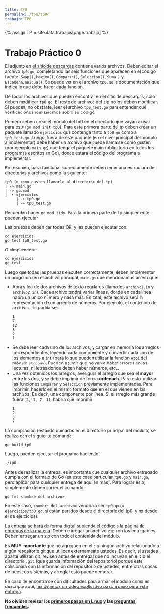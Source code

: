 ```yaml
---
title: TP0
permalink: /tps/tp0/
trabajo: TP0
---
```

{% assign TP = site.data.trabajos[page.trabajo] %}

Trabajo Práctico 0
==================

El adjunto en [el sitio de descargas]({{site.skel}}) contiene varios archivos.
Deben editar el archivo `tp0.go`, completando las seis funciones que
aparecen en el código fuente: `Swap()`,  `Maximo()`, `Comparar()`, `Seleccion()`, `Suma()` y `EsCadenaCapicua()`.
Se puede ver en el archivo `tp0.go` la documentación que indica lo que debe hacer cada función. 

De todos los archivos que pueden encontrar en el sitio de descargas, sólo deben modificar `tp0.go`. 
El resto de archivos del zip no los deben modificar. Sí pueden, no obstante, leer el archivo `tp0_test.go` para entender qué verificaciones realizaremos sobre su código. 

Primero deben crear el módulo del tp0 en el directorio que vayan a usar para este (`go mod init tp0`). Para esta primera parte del tp deben crear un paquete llamado `ejercicios` que contenga tanto a `tp0.go` como a `tp0_test.go`. Luego, fuera de este paquete (en el nivel principal del módulo a implementar) debe haber un archivo que puede llamarse como gusten (por ejemplo `main.go`) que tenga el paquete main (obligatorio en todos los programas escritos en Go), donde estará el código del programa a implementar. 

En resumen, para funcionar correctamente deben tener una estructura de directorios y archivos como la siguiente:

```
tp0 (o como gusten llamarle al directorio del tp)
| -> main.go
| -> go.mod
| -> ejercicios
     | -> tp0.go
     | -> tp0_test.go
```

Recuerden hacer `go mod tidy`. Para la primera parte del tp simplemente pueden ejecutar

Las pruebas deben dar todas OK, y las pueden ejecutar con:

    cd ejercicios
    go test tp0_test.go

O simplemente:

	cd ejercicios
	go test
	

Luego que todas las pruebas ejecuten correctamente, deben implementar un programa (en el archivo principal, `main.go` que mencionamos antes) que: 
* Abra y lea de dos archivos de texto regulares (llamados `archivo1.in` y `archivo2.in`). Cada archivo tendrá varias líneas, donde en cada línea habrá un único número y nada más. En total, este archivo será la representación de un arreglo de números. Por ejemplo, el contenido de `archivo1.in` podría ser:
	```
	1
	7
	12
	8
	2
	1
	```
* Se debe leer cada uno de los archivos, y cargar en memoria los arreglos correspondientes, leyendo cada componente y convertir cada uno de los elementos a `int` (para lo que pueden utilizar la función `Atoi` del módulo `strconv`). Pueden asumir que no van a haber errores en las lecturas, ni letras donde deben haber números, etc...
* Una vez obtenidos los arreglos, averiguar el arreglo que sea el **mayor** entre los dos, y se debe imprimir de forma **ordenada**. Para esto, utilizar las funciones `Comparar` y `Seleccion` previamente implementadas. Para imprimir, hacerlo en el mismo formato que en el que vienen en los archivos. Es decir, una componente por línea. Si el arreglo más grande fuera `[2, 1, 7, 3]`, habría que imprimir:
	```
	1
	2
	3
	7
	```

La compilación (estando ubicados en el directorio principal del módulo) se realiza con el siguiente comando:

    go build tp0

Luego, pueden ejecutar el programa haciendo: 

	./tp0

Antes de realizar la entrega, es importante que cualquier archivo entregado cumpla con el formato de Go (en este caso particular, `tp0.go` y `main.go`, pero aplicar para cualquier entrega de aquí en más). Para lograr esto, simplemente deben correr el comando: 

	go fmt <nombre del archivo>

En este caso, `<nombre del archivo>` vendría a ser `tp0.go` (o `ejercicios/tp0.go`, si están parados desde el directorio del tp0, y no desde el de ejercicios).

La entrega se hará de forma digital subiendo el código a la [página de entregas de la materia]({{site.entregas}}).
Deben entregar un archivo `zip` con los entregables. Deben entregar un zip con todo el contenido del módulo. 

Es **MUY importante** que no agreguen en el zip ningún archivo relacionado a algún repositorio git que utilicen externamente ustedes. Es decir, si ustedes aparte utilizan git, revisen antes de entregar que no incluyan en el zip el directorio `.git` (que guarda información del repositorio) porque este colisionará con la información del repositorio de ustedes, entre otras cosas de nuestros sistemas, y arreglar esto puede demorar. 

En caso de encontrarse con dificultades para armar el módulo como es descripto aquí, [les dejamos un video explicativo paso a paso para esta entrega](https://www.youtube.com/watch?v=K-Dii95pFBg).

**No olviden revisar los [primeros pasos en Linux](/algoritmos/faq/primeros-pasos) y las [preguntas frecuentes](/algoritmos/faq/).**
